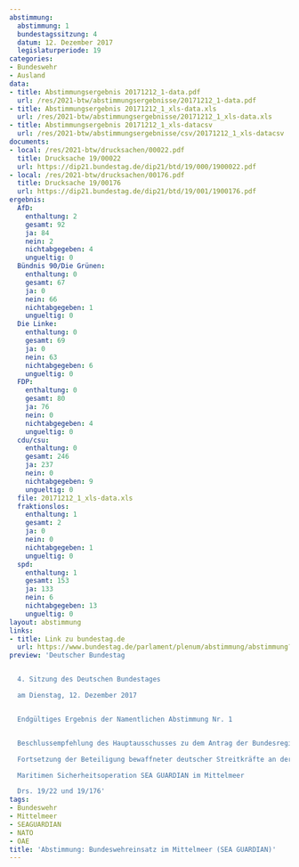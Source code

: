```yaml
---
abstimmung:
  abstimmung: 1
  bundestagssitzung: 4
  datum: 12. Dezember 2017
  legislaturperiode: 19
categories:
- Bundeswehr
- Ausland
data:
- title: Abstimmungsergebnis 20171212_1-data.pdf
  url: /res/2021-btw/abstimmungsergebnisse/20171212_1-data.pdf
- title: Abstimmungsergebnis 20171212_1_xls-data.xls
  url: /res/2021-btw/abstimmungsergebnisse/20171212_1_xls-data.xls
- title: Abstimmungsergebnis 20171212_1_xls-datacsv
  url: /res/2021-btw/abstimmungsergebnisse/csv/20171212_1_xls-datacsv
documents:
- local: /res/2021-btw/drucksachen/00022.pdf
  title: Drucksache 19/00022
  url: https://dip21.bundestag.de/dip21/btd/19/000/1900022.pdf
- local: /res/2021-btw/drucksachen/00176.pdf
  title: Drucksache 19/00176
  url: https://dip21.bundestag.de/dip21/btd/19/001/1900176.pdf
ergebnis:
  AfD:
    enthaltung: 2
    gesamt: 92
    ja: 84
    nein: 2
    nichtabgegeben: 4
    ungueltig: 0
  Bündnis 90/Die Grünen:
    enthaltung: 0
    gesamt: 67
    ja: 0
    nein: 66
    nichtabgegeben: 1
    ungueltig: 0
  Die Linke:
    enthaltung: 0
    gesamt: 69
    ja: 0
    nein: 63
    nichtabgegeben: 6
    ungueltig: 0
  FDP:
    enthaltung: 0
    gesamt: 80
    ja: 76
    nein: 0
    nichtabgegeben: 4
    ungueltig: 0
  cdu/csu:
    enthaltung: 0
    gesamt: 246
    ja: 237
    nein: 0
    nichtabgegeben: 9
    ungueltig: 0
  file: 20171212_1_xls-data.xls
  fraktionslos:
    enthaltung: 1
    gesamt: 2
    ja: 0
    nein: 0
    nichtabgegeben: 1
    ungueltig: 0
  spd:
    enthaltung: 1
    gesamt: 153
    ja: 133
    nein: 6
    nichtabgegeben: 13
    ungueltig: 0
layout: abstimmung
links:
- title: Link zu bundestag.de
  url: https://www.bundestag.de/parlament/plenum/abstimmung/abstimmung?id=487
preview: 'Deutscher Bundestag


  4. Sitzung des Deutschen Bundestages

  am Dienstag, 12. Dezember 2017


  Endgültiges Ergebnis der Namentlichen Abstimmung Nr. 1


  Beschlussempfehlung des Hauptausschusses zu dem Antrag der Bundesregierung

  Fortsetzung der Beteiligung bewaffneter deutscher Streitkräfte an der NATO-geführten

  Maritimen Sicherheitsoperation SEA GUARDIAN im Mittelmeer

  Drs. 19/22 und 19/176'
tags:
- Bundeswehr
- Mittelmeer
- SEAGUARDIAN
- NATO
- OAE
title: 'Abstimmung: Bundeswehreinsatz im Mittelmeer (SEA GUARDIAN)'
---
```

